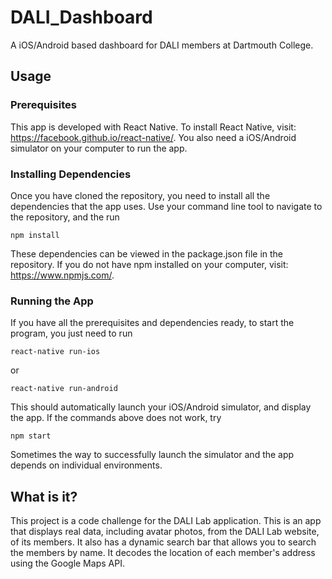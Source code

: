 # DALI_Dashboard
A iOS/Android based dashboard for DALI members at Dartmouth College. 
## Usage
### Prerequisites
This app is developed with React Native. To install React Native, visit: https://facebook.github.io/react-native/.
You also need a iOS/Android simulator on your computer to run the app. 
### Installing Dependencies
Once you have cloned the repository, you need to install all the dependencies that the app uses. Use your command line tool to navigate to the repository, and the run
```
npm install
```
These dependencies can be viewed in the package.json file in the repository.
If you do not have npm installed on your computer, visit: https://www.npmjs.com/.
### Running the App
If you have all the prerequisites and dependencies ready, to start the program, you just need to run
```
react-native run-ios
```
or
```
react-native run-android
```
This should automatically launch your iOS/Android simulator, and display the app. If the commands above does not work, try
```
npm start
```
Sometimes the way to successfully launch the simulator and the app depends on individual environments.
## What is it?
This project is a code challenge for the DALI Lab application. This is an app that displays real data, including avatar photos, from the DALI Lab website, of its members. It also has a dynamic search bar that allows you to search the members by name. It decodes the location of each member's address using the Google Maps API. 
